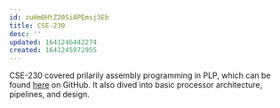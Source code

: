 ```yaml
---
id: zuHm0HtZ20SiAPEmsj3Eb
title: CSE-230
desc: ''
updated: 1641246442274
created: 1641245972955
---
```

CSE-230 covered prilarily assembly programming in PLP, which can be found [here](https://github.com/Progressive-Learning-Platform/progressive-learning-platform) on GitHub. It also dived into basic processor architecture, pipelines, and design.
